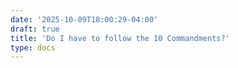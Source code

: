 ```yaml
---
date: '2025-10-09T18:00:29-04:00'
draft: true
title: 'Do I have to follow the 10 Commandments?'
type: docs
---
```

